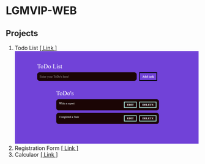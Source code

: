 <h1>LGMVIP-WEB</h1>
<h2>Projects</h2>
<p>

1. Todo List <a href="https://github.com/Chetandhande11/LGMVIP-WEB/tree/main/Task%20Number%201/Todo-List">[ Link ]</a>
   <img src="https://github.com/Chetandhande11/LGMVIP-WEB/blob/main/Task%20Number%201/Todo-List/Images/Image.png"><br>
2. Registration Form <a href="">[ Link ]</a> <br>
3. Calculaor <a href="">[ Link ]</a> <br>

</p>
